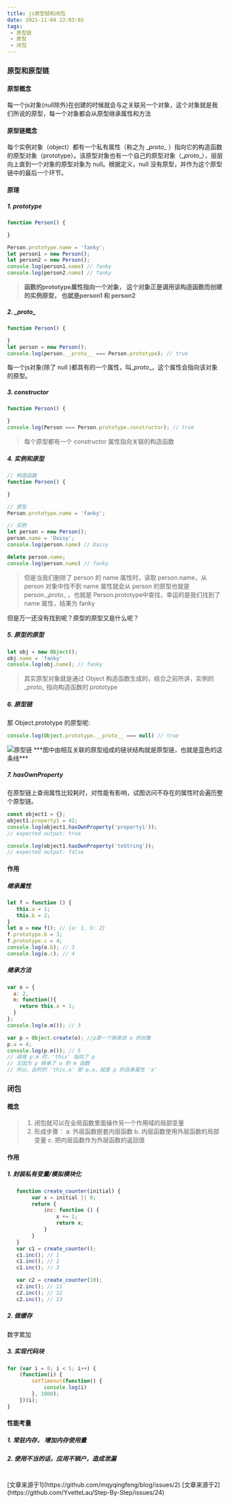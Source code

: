 ```yaml
---
title: js原型链和闭包
date: 2021-11-04 22:03:03
tags:
 - 原型链
 - 原型
 - 闭包
---
```



### 原型和原型链

#### 原型概念
每一个js对象(null除外)在创建的时候就会与之关联另一个对象，这个对象就是我们所说的原型，每一个对象都会从原型继承属性和方法
#### 原型链概念
每个实例对象（object）都有一个私有属性（称之为 \__proto__ ）指向它的构造函数的原型对象（prototype）。该原型对象也有一个自己的原型对象（\__proto__），层层向上直到一个对象的原型对象为 null。根据定义，null 没有原型，并作为这个原型链中的最后一个环节。

#### 原理
##### 1. prototype
```js
function Person() {

}

Person.prototype.name = 'fanky';
let person1 = new Person();
let person2 = new Person();
console.log(person1.name) // fanky
console.log(person2.name) // fanky
```
> **函数的prototype属性指向一个对象， 这个对象正是调用该构造函数而创建的实例原型， 也就是person1 和 person2**

##### 2. \__proto__
```js
function Person() {

}
let person = new Person();
console.log(person.__proto__ === Person.prototype); // true
```
每一个js对象(除了 null )都具有的一个属性，叫\__proto__，这个属性会指向该对象的原型。
##### 3. constructor
```js
function Person() {

}
console.log(Person === Person.prototype.constructor); // true
```

> 每个原型都有一个 constructor 属性指向关联的构造函数

##### 4. 实例和原型
```js
// 构造函数
function Person() {

}

// 原型
Person.prototype.name = 'fanky';

// 实例
let person = new Person();
person.name = 'Daisy';
console.log(person.name) // Daisy

delete person.name;
console.log(person.name) // fanky
```
> 但是当我们删除了 person 的 name 属性时，读取 person.name，从 person 对象中找不到 name 属性就会从 person 的原型也就是 person.\__proto__ ，也就是 Person.prototype中查找，幸运的是我们找到了 name 属性，结果为 fanky

但是万一还没有找到呢？原型的原型又是什么呢？

##### 5. 原型的原型
```js
let obj = new Object();
obj.name = 'fanky'
console.log(obj.name); // fanky
```
> 其实原型对象就是通过 Object 构造函数生成的，结合之前所讲，实例的 \__proto\__ 指向构造函数的 prototype 


##### 6. 原型链
那 Object.prototype 的原型呢: 
```js
console.log(Object.prototype.__proto__ === null) // true
```
<img src="/img/prototype.png"  alt="原型链" height="auto"/>
***图中由相互关联的原型组成的链状结构就是原型链，也就是蓝色的这条线***

##### 7. hasOwnProperty
在原型链上查询属性比较耗时，对性能有影响，试图访问不存在的属性时会遍历整个原型链。
```js
const object1 = {};
object1.property1 = 42;
console.log(object1.hasOwnProperty('property1'));
// expected output: true

console.log(object1.hasOwnProperty('toString'));
// expected output: false
```

#### 作用
##### 继承属性
```js
let f = function () {
   this.a = 1;
   this.b = 2;
}
let o = new f(); // {a: 1, b: 2}
f.prototype.b = 3;
f.prototype.c = 4;
console.log(o.b); // 3
console.log(o.c); // 4
```
##### 继承方法
```js
var o = {
  a: 2,
  m: function(){
    return this.a + 1;
  }
};
console.log(o.m()); // 3

var p = Object.create(o); //p是一个继承自 o 的对象
p.a = 4;
console.log(p.m()); // 5
// 调用 p.m 时，'this' 指向了 p
// 又因为 p 继承了 o 的 m 函数
// 所以，此时的 'this.a' 即 p.a，就是 p 的自身属性 'a'
```

### 闭包
#### 概念
> 1. 闭包就可以在全局函数里面操作另一个作用域的局部变量
> 2. 形成步骤： 
>     a. 外层函数嵌套内层函数 
>     b.  内层函数使用外层函数的局部变量 
>     c. 把内层函数作为外层函数的返回值
#### 作用
##### 1. 封装私有变量/模拟模块化
```js
   function create_counter(initial) {
        var x = initial || 0;
        return {
            inc: function () {
                x += 1;
                return x;
            }
        }
   }
   var c1 = create_counter();
   c1.inc(); // 1
   c1.inc(); // 2
   c1.inc(); // 3

   var c2 = create_counter(10);
   c2.inc(); // 11
   c2.inc(); // 12
   c2.inc(); // 13

```
##### 2. 做缓存
数字累加
##### 3. 实现代码块
```js
for (var i = 0; i < 5; i++) {
    (function(i) {
        setTimeout(function() {
            console.log(i)
        }, 1000);
    })(i);
}
```

#### 性能考量
##### 1. 常驻内存， 增加内存使用量
##### 2. 使用不当的话，应用不销户，造成泄漏

<br />
[文章来源于1](https://github.com/mqyqingfeng/blog/issues/2)
[文章来源于2](https://github.com/YvetteLau/Step-By-Step/issues/24)


